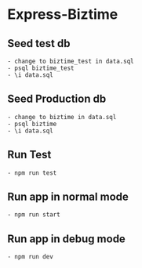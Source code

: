 # Express-Biztime

## Seed test db
    - change to biztime_test in data.sql
    - psql biztime_test
    - \i data.sql

## Seed Production db
    - change to biztime in data.sql
    - psql biztime
    - \i data.sql

## Run Test
    - npm run test

## Run app in normal mode
    - npm run start
  
  
## Run app in debug mode
    - npm run dev
  

